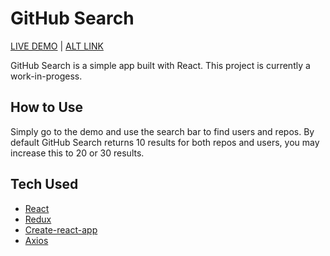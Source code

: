 # GitHub Search
[LIVE DEMO](https://azinasili.github.io/githubsearch) | [ALT LINK](http://githubsearch.surge.sh/)

GitHub Search is a simple app built with React. This project is currently a work-in-progess.

## How to Use
Simply go to the demo and use the search bar to find users and repos. By default GitHub Search returns 10 results for both repos and users, you may increase this to 20 or 30 results.

## Tech Used
* [React](https://facebook.github.io/react/)
* [Redux](http://redux.js.org/)
* [Create-react-app](https://github.com/facebookincubator/create-react-app)
* [Axios](https://github.com/mzabriskie/axios)
